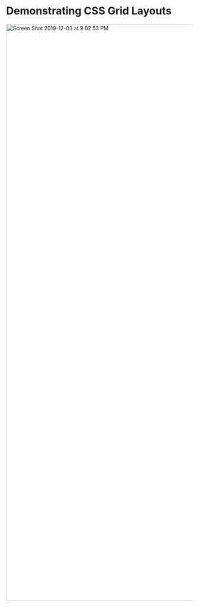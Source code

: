 # Demonstrating CSS Grid Layouts

<img width="1552" alt="Screen Shot 2019-12-03 at 9 02 53 PM" src="https://user-images.githubusercontent.com/11988517/70089615-6354a180-1610-11ea-8243-296f2000a874.png">

